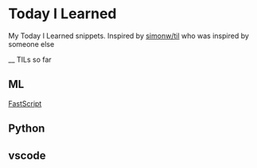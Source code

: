 # Today I Learned

My Today I Learned snippets. Inspired by [simonw/til](https://github.com/simonw/til) who was inspired by someone else

__ TILs so far

## ML

[FastScript](https://github.com/shgidi/til/blob/master/fastscript.md)

## Python

## vscode
